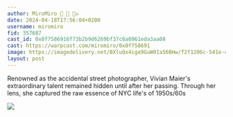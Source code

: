 ```yaml
---
author: MiroMiro 🎩 🔵 🏴‍☠️
date: 2024-04-18T17:56:04+0200
username: miromiro
fid: 357687
cast_id: 0x0f7586916f73b2b9d6269bf37c6a0961eda3aa08
cast: https://warpcast.com/miromiro/0x0f758691
image: https://imagedelivery.net/BXluQx4ige9GuW0Ia56BHw/f2f1206c-541e-4a8a-47b7-f1d538baec00/original
layout: post
---
```

Renowned as the accidental street photographer, Vivian Maier's extraordinary talent remained hidden until after her passing. Through her lens, she captured the raw essence of NYC life's of 1950s/60s  

![](https://imagedelivery.net/BXluQx4ige9GuW0Ia56BHw/f2f1206c-541e-4a8a-47b7-f1d538baec00/original)